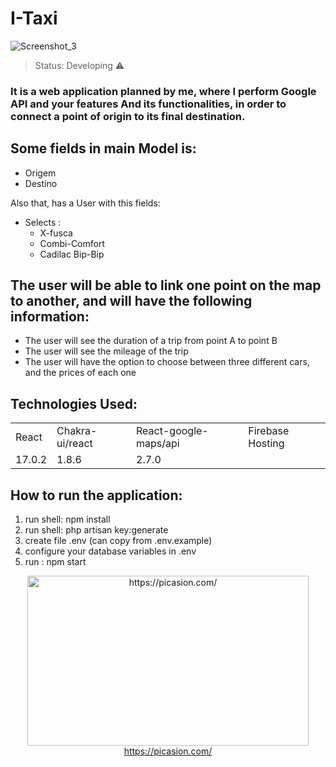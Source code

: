# I-Taxi
![Screenshot_3](https://user-images.githubusercontent.com/78622066/225977040-9e5e1ef7-92cc-49be-a4f2-6122b3e56970.png)

> Status: Developing ⚠️

### It is a web application planned by me, where I perform Google API and your features And its functionalities, in order to connect a point of origin to its final destination.

## Some fields in main Model is:

+ Origem 
+ Destino

  
Also that, has a User with this fields:

+ Selects : 
  + X-fusca
  + Combi-Comfort
  + Cadilac Bip-Bip

## The user will be able to link one point on the map to another, and will have the following information:

* The user will see the duration of a trip from point A to point B
* The user will see the mileage of the trip
* The user will have the option to choose between three different cars, and the prices of each one

## Technologies Used:

<table>
  <tr>
    <td>React</td>
    <td>Chakra-ui/react</td>
    <td>React-google-maps/api</td>
    <td>Firebase Hosting</td>
  </tr>
  <tr>
    <td>17.0.2</td>
    <td>1.8.6</td>
    <td>2.7.0</td>
    <td></td>
  </tr>
</table>

## How to run the application:

1) run shell: npm install
2) run shell: php artisan key:generate
3) create file .env (can copy from .env.example)
4) configure your database variables in .env
5) run : npm start



<center><a href="https://picasion.com/"><img src="https://i.picasion.com/pic92/6b54aaf30aa9a29bb3e8add628fd55ca.gif" width="450" height="272" border="0" alt="https://picasion.com/" /></a><br /><a href="https://picasion.com/">https://picasion.com/</a></center>
